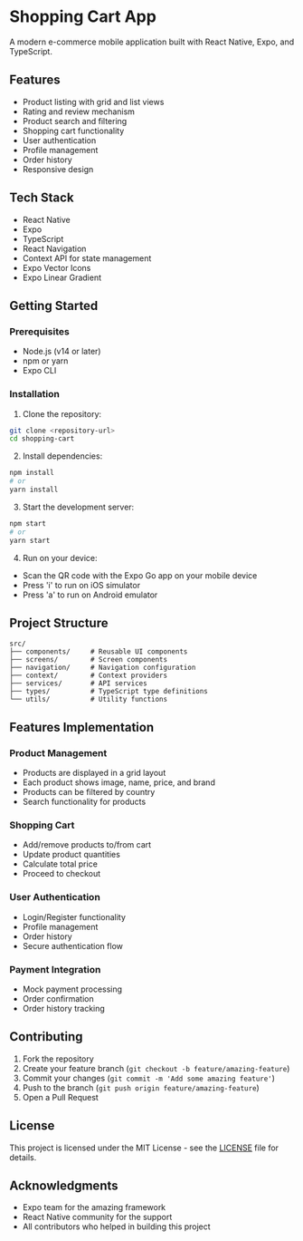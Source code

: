 # Shopping Cart App

A modern e-commerce mobile application built with React Native, Expo, and TypeScript.

## Features

- Product listing with grid and list views
- Rating and review mechanism
- Product search and filtering
- Shopping cart functionality
- User authentication
- Profile management
- Order history
- Responsive design

## Tech Stack

- React Native
- Expo
- TypeScript
- React Navigation
- Context API for state management
- Expo Vector Icons
- Expo Linear Gradient

## Getting Started

### Prerequisites

- Node.js (v14 or later)
- npm or yarn
- Expo CLI

### Installation

1. Clone the repository:
```bash
git clone <repository-url>
cd shopping-cart
```

2. Install dependencies:
```bash
npm install
# or
yarn install
```

3. Start the development server:
```bash
npm start
# or
yarn start
```

4. Run on your device:
- Scan the QR code with the Expo Go app on your mobile device
- Press 'i' to run on iOS simulator
- Press 'a' to run on Android emulator

## Project Structure

```
src/
├── components/     # Reusable UI components
├── screens/        # Screen components
├── navigation/     # Navigation configuration
├── context/        # Context providers
├── services/       # API services
├── types/          # TypeScript type definitions
└── utils/          # Utility functions
```

## Features Implementation

### Product Management
- Products are displayed in a grid layout
- Each product shows image, name, price, and brand
- Products can be filtered by country
- Search functionality for products

### Shopping Cart
- Add/remove products to/from cart
- Update product quantities
- Calculate total price
- Proceed to checkout

### User Authentication
- Login/Register functionality
- Profile management
- Order history
- Secure authentication flow

### Payment Integration
- Mock payment processing
- Order confirmation
- Order history tracking

## Contributing

1. Fork the repository
2. Create your feature branch (`git checkout -b feature/amazing-feature`)
3. Commit your changes (`git commit -m 'Add some amazing feature'`)
4. Push to the branch (`git push origin feature/amazing-feature`)
5. Open a Pull Request

## License

This project is licensed under the MIT License - see the [LICENSE](LICENSE) file for details.

## Acknowledgments

- Expo team for the amazing framework
- React Native community for the support
- All contributors who helped in building this project 
